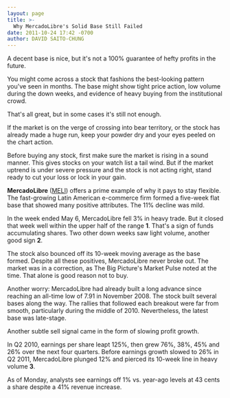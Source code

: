 ```yaml
---
layout: page
title: >-
  Why MercadoLibre's Solid Base Still Failed
date: 2011-10-24 17:42 -0700
author: DAVID SAITO-CHUNG
---
```





A decent base is nice, but it's not a 100% guarantee of hefty profits in the future.

  

You might come across a stock that fashions the best-looking pattern you've seen in months. The base might show tight price action, low volume during the down weeks, and evidence of heavy buying from the institutional crowd.

  

That's all great, but in some cases it's still not enough.

  

If the market is on the verge of crossing into bear territory, or the stock has already made a huge run, keep your powder dry and your eyes peeled on the chart action.

  

Before buying any stock, first make sure the market is rising in a sound manner. This gives stocks on your watch list a tail wind. But if the market uptrend is under severe pressure and the stock is not acting right, stand ready to cut your loss or lock in your gain.

  

**MercadoLibre** ([MELI](https://research.investors.com/quote.aspx?symbol=MELI)) offers a prime example of why it pays to stay flexible. The fast-growing Latin American e-commerce firm formed a five-week flat base that showed many positive attributes. The 11% decline was mild.

  

In the week ended May 6, MercadoLibre fell 3% in heavy trade. But it closed that week well within the upper half of the range **1**. That's a sign of funds accumulating shares. Two other down weeks saw light volume, another good sign **2**.

  

The stock also bounced off its 10-week moving average as the base formed. Despite all these positives, MercadoLibre never broke out. The market was in a correction, as The Big Picture's Market Pulse noted at the time. That alone is good reason not to buy.

  

Another worry: MercadoLibre had already built a long advance since reaching an all-time low of 7.91 in November 2008. The stock built several bases along the way. The rallies that followed each breakout were far from smooth, particularly during the middle of 2010. Nevertheless, the latest base was late-stage.

  

Another subtle sell signal came in the form of slowing profit growth.

  

In Q2 2010, earnings per share leapt 125%, then grew 76%, 38%, 45% and 26% over the next four quarters. Before earnings growth slowed to 26% in Q2 2011, MercadoLibre plunged 12% and pierced its 10-week line in heavy volume **3**.

  

As of Monday, analysts see earnings off 1% vs. year-ago levels at 43 cents a share despite a 41% revenue increase.




